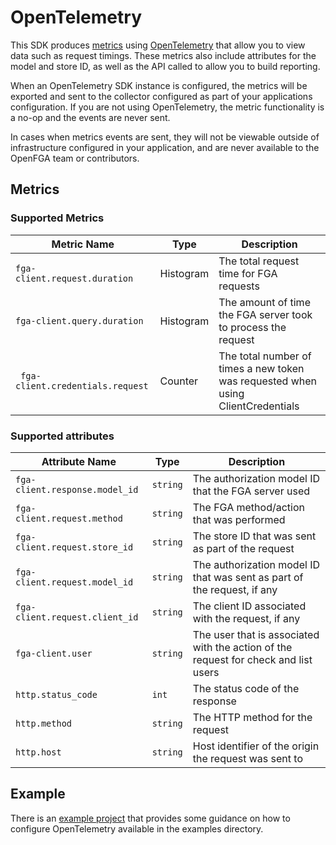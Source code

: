 # OpenTelemetry

This SDK produces [metrics](https://opentelemetry.io/docs/concepts/signals/metrics/) using [OpenTelemetry](https://opentelemetry.io/) that allow you to view data such as request timings. These metrics also include attributes for the model and store ID, as well as the API called to allow you to build reporting.

When an OpenTelemetry SDK instance is configured, the metrics will be exported and sent to the collector configured as part of your applications configuration. If you are not using OpenTelemetry, the metric functionality is a no-op and the events are never sent.

In cases when metrics events are sent, they will not be viewable outside of infrastructure configured in your application, and are never available to the OpenFGA team or contributors.

## Metrics

### Supported Metrics

| Metric Name                       | Type      | Description                                                                      |
| --------------------------------- | --------- | -------------------------------------------------------------------------------- |
| `fga-client.request.duration`     | Histogram | The total request time for FGA requests                                          |
| `fga-client.query.duration`       | Histogram | The amount of time the FGA server took to process the request                    |
| ` fga-client.credentials.request` | Counter   | The total number of times a new token was requested when using ClientCredentials |

### Supported attributes

| Attribute Name                 | Type     | Description                                                                         |
| ------------------------------ | -------- | ----------------------------------------------------------------------------------- |
| `fga-client.response.model_id` | `string` | The authorization model ID that the FGA server used                                 |
| `fga-client.request.method`    | `string` | The FGA method/action that was performed                                            |
| `fga-client.request.store_id`  | `string` | The store ID that was sent as part of the request                                   |
| `fga-client.request.model_id`  | `string` | The authorization model ID that was sent as part of the request, if any             |
| `fga-client.request.client_id` | `string` | The client ID associated with the request, if any                                   |
| `fga-client.user`              | `string` | The user that is associated with the action of the request for check and list users |
| `http.status_code `            | `int`    | The status code of the response                                                     |
| `http.method`                  | `string` | The HTTP method for the request                                                     |
| `http.host`                    | `string` | Host identifier of the origin the request was sent to                               |

## Example

There is an [example project](https://github.com/openfga/python-sdk/blob/main/example/opentelemetry) that provides some guidance on how to configure OpenTelemetry available in the examples directory.